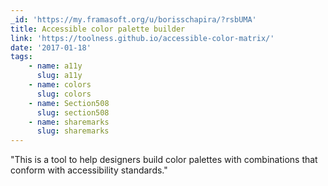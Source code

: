 ```yaml
---
_id: 'https://my.framasoft.org/u/borisschapira/?rsbUMA'
title: Accessible color palette builder
link: 'https://toolness.github.io/accessible-color-matrix/'
date: '2017-01-18'
tags:
    - name: a11y
      slug: a11y
    - name: colors
      slug: colors
    - name: Section508
      slug: section508
    - name: sharemarks
      slug: sharemarks
---
```


<div class="markdown"><p>&quot;This is a tool to help designers build color palettes with combinations that conform with accessibility standards.&quot;
</p></div>
